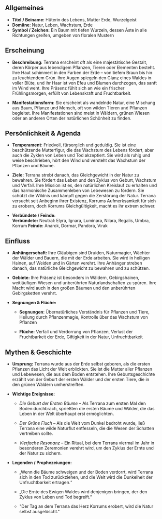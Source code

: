## Allgemeines

- **Titel / Beiname:** Hüterin des Lebens, Mutter Erde, Wurzelgeist
- **Domäne:** Natur, Leben, Wachstum, Erde
- **Symbol / Zeichen:** Ein Baum mit tiefen Wurzeln, dessen Äste in alle Richtungen greifen, umgeben von floralen Mustern


## Erscheinung

- **Beschreibung:** Terrana erscheint oft als eine majestätische Gestalt, deren Körper aus lebendigem Pflanzen, Tieren oder Elementen besteht. Ihre Haut schimmert in den Farben der Erde – von tiefem Braun bis hin zu leuchtendem Grün. Ihre Augen spiegeln den Glanz eines Waldes in voller Blüte, und ihr Haar ist von Efeu und Blumen durchzogen, das sanft im Wind weht. Ihre Präsenz fühlt sich an wie ein frischer Frühlingsmorgen, erfüllt von Lebenskraft und Fruchtbarkeit.
    
- **Manifestationsform:** Sie erscheint als wandelnde Natur, eine Mischung aus Baum, Pflanze und Mensch, oft von wilden Tieren und Pflanzen begleitet. Ihre Manifestationen sind meist in Wäldern, grünen Wiesen oder an anderen Orten der natürlichen Schönheit zu finden.
    

## Persönlichkeit & Agenda

- **Temperament:** Friedvoll, fürsorglich und geduldig. Sie ist eine beschützende Mutterfigur, die das Wachstum des Lebens fördert, aber auch die Zyklen von Leben und Tod akzeptiert. Sie wird als ruhig und weise beschrieben, hört den Wind und versteht das Wachstum der Pflanzen und Bäume.
    
- **Ziele:** Terrana strebt danach, das Gleichgewicht in der Natur zu bewahren. Sie fördert das Leben und den Zyklus von Geburt, Wachstum und Verfall. Ihre Mission ist es, den natürlichen Kreislauf zu erhalten und das harmonische Zusammenleben von Lebewesen zu fördern. Sie schützt die Wildnis und kämpft gegen die Zerstörung der Natur. Terrana versucht seit Anbeginn ihrer Existenz, Korrums Aufmerksamkeit für sich zu erobern, doch Korrums Gleichgültigkeit, macht es ihr extrem schwer. 
    
- **Verbündete / Feinde:**  
    **Verbündete:** 
    Neutral: Elyra, Ignara, Luminara, Nilara, Regalis, Umbra, Korrum
    **Feinde:** Anarok, Dormar, Pandora, Virak
    
    

## Einfluss

- **Anhängerschaft:** Ihre Gläubigen sind Druiden, Naturmagier, Wächter der Wälder und Bauern, die mit der Erde arbeiten. Sie wird in heiligen Hainen, auf Weiden und in Gärten verehrt. Ihre Anhänger streben danach, das natürliche Gleichgewicht zu bewahren und zu schützen.
    
- **Gebiete:** Ihre Präsenz ist besonders in Wäldern, Gebirgshainen, weitläufigen Wiesen und unberührten Naturlandschaften zu spüren. Ihre Macht wird auch in den großen Bäumen und den unberührten Gebirgsketten verehrt.
    
- **Segnungen & Flüche:**
    
    - **Segnungen:** Übernatürliches Verständnis für Pflanzen und Tiere, Heilung durch Pflanzenmagie, Kontrolle über das Wachstum von Pflanzen
        
    - **Flüche:** Verfall und Verdorrung von Pflanzen, Verlust der Fruchtbarkeit der Erde, Giftigkeit in der Natur, Unfruchtbarkeit
        

## Mythen & Geschichte

- **Ursprung:** Terrana wurde aus der Erde selbst geboren, als die ersten Pflanzen das Licht der Welt erblickten. Sie ist die Mutter aller Pflanzen und Lebewesen, die aus dem Boden entstehen. Ihre Geburtsgeschichte erzählt von der Geburt der ersten Wälder und der ersten Tiere, die in den grünen Wäldern umherstreiften.
    
- **Wichtige Ereignisse:**
    
    - _Die Geburt der Ersten Bäume_ – Als Terrana zum ersten Mal den Boden durchbrach, sprießten die ersten Bäume und Wälder, die das Leben in der Welt überhaupt erst ermöglichten.
        
    - _Der Grüne Fluch_ – Als die Welt vom Dunkel bedroht wurde, ließ Terrana eine wilde Naturflut entfesseln, die die Wesen der Schatten vertreiben sollte.
        
    - _Vierfache Resonanz_ – Ein Ritual, bei dem Terrana viermal im Jahr in besonderen Zeremonien verehrt wird, um den Zyklus der Ernte und der Natur zu sichern.
        
- **Legenden / Prophezeiungen:**
    
    - „Wenn die Bäume schweigen und der Boden verdorrt, wird Terrana sich in den Tod zurückziehen, und die Welt wird die Dunkelheit der Unfruchtbarkeit ertragen.“
        
    - „Die Ernte des Ewigen Waldes wird denjenigen bringen, der den Zyklus von Leben und Tod begreift.“
   
    - "Der Tag an dem Terrana das Herz Korrums erobert, wird die Natur selbst ausgelöscht."